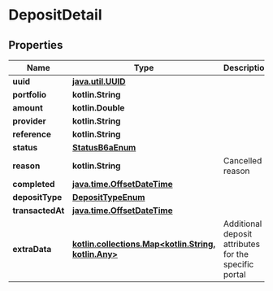 
# DepositDetail

## Properties
Name | Type | Description | Notes
------------ | ------------- | ------------- | -------------
**uuid** | [**java.util.UUID**](java.util.UUID.md) |  |  [readonly]
**portfolio** | **kotlin.String** |  | 
**amount** | **kotlin.Double** |  | 
**provider** | **kotlin.String** |  | 
**reference** | **kotlin.String** |  |  [readonly]
**status** | [**StatusB6aEnum**](StatusB6aEnum.md) |  |  [optional]
**reason** | **kotlin.String** | Cancelled reason |  [optional]
**completed** | [**java.time.OffsetDateTime**](java.time.OffsetDateTime.md) |  |  [optional]
**depositType** | [**DepositTypeEnum**](DepositTypeEnum.md) |  |  [optional]
**transactedAt** | [**java.time.OffsetDateTime**](java.time.OffsetDateTime.md) |  |  [optional]
**extraData** | [**kotlin.collections.Map&lt;kotlin.String, kotlin.Any&gt;**](kotlin.Any.md) | Additional deposit attributes for the specific portal |  [optional]



